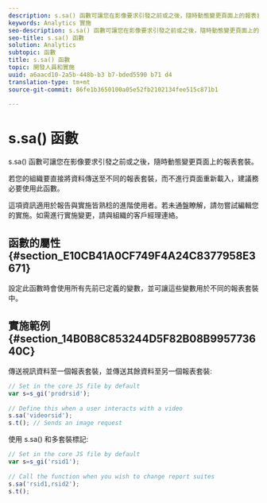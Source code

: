```yaml
---
description: s.sa() 函數可讓您在影像要求引發之前或之後，隨時動態變更頁面上的報表套裝。
keywords: Analytics 實施
seo-description: s.sa() 函數可讓您在影像要求引發之前或之後，隨時動態變更頁面上的報表套裝。
seo-title: s.sa() 函數
solution: Analytics
subtopic: 函數
title: s.sa() 函數
topic: 開發人員和實施
uuid: a6aacd10-2a5b-448b-b3 b7-bded5590 b71 d4
translation-type: tm+mt
source-git-commit: 86fe1b3650100a05e52fb2102134fee515c871b1

---
```



# s.sa() 函數

s.sa() 函數可讓您在影像要求引發之前或之後，隨時動態變更頁面上的報表套裝。

若您的組織要直接將資料傳送至不同的報表套裝，而不進行頁面重新載入，建議務必要使用此函數。

這項資訊適用於報告與實施皆熟稔的進階使用者。若未通盤瞭解，請勿嘗試編輯您的實施。如需進行實施變更，請與組織的客戶經理連絡。

## 函數的屬性 {#section_E10CB41A0CF749F4A24C8377958E3671}

設定此函數時會使用所有先前已定義的變數，並可讓這些變數用於不同的報表套裝中。

## 實施範例 {#section_14B0B8C853244D5F82B08B995773640C}

傳送視訊資料至一個報表套裝，並傳送其餘資料至另一個報表套裝:

```js
// Set in the core JS file by default 
var s=s_gi('prodrsid'); 
 
// Define this when a user interacts with a video 
s.sa('videorsid'); 
s.t(); // Sends an image request
```

使用 s.sa() 和多套裝標記:

```js
// Set in the core JS file by default 
var s=s_gi('rsid1'); 
 
// Call the function when you wish to change report suites 
s.sa('rsid1,rsid2'); 
s.t();
```

